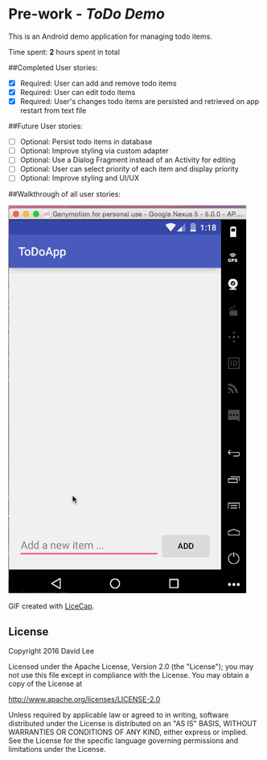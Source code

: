 # Pre-work - *ToDo Demo*

This is an Android demo application for managing todo items.

Time spent: **2** hours spent in total

##Completed User stories:
- [x] Required: User can add and remove todo items
- [x] Required: User can edit todo items
- [x] Required: User's changes todo items are persisted and retrieved on app restart from text file

##Future User stories:
- [ ] Optional: Persist todo items in database
- [ ] Optional: Improve styling via custom adapter
- [ ] Optional: Use a Dialog Fragment instead of an Activity for editing
- [ ] Optional: User can select priority of each item and display priority
- [ ] Optional: Improve styling and UI/UX

##Walkthrough of all user stories:

<img src='https://github.com/realdlee/ToDoApp/blob/master/android_todo.gif' title='Video Walkthrough' width='' alt='Video Walkthrough' />

GIF created with [LiceCap](http://www.cockos.com/licecap/).

## License

Copyright 2016 David Lee

Licensed under the Apache License, Version 2.0 (the "License");
you may not use this file except in compliance with the License.
You may obtain a copy of the License at

  http://www.apache.org/licenses/LICENSE-2.0

Unless required by applicable law or agreed to in writing, software
distributed under the License is distributed on an "AS IS" BASIS,
WITHOUT WARRANTIES OR CONDITIONS OF ANY KIND, either express or implied.
See the License for the specific language governing permissions and
limitations under the License.
